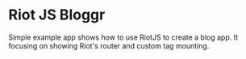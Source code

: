 # Riot JS Bloggr

Simple example app shows how to use RiotJS to create a blog app. It focusing on showing Riot's router and custom tag mounting.
